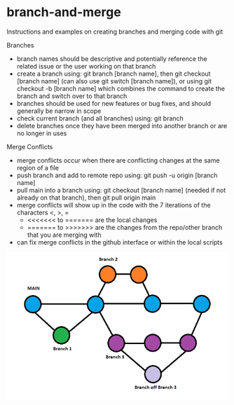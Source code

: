 # branch-and-merge
Instructions and examples on creating branches and merging code with git

Branches
- branch names should be descriptive and potentially reference the related issue or the user working on that branch
- create a branch using: git branch [branch name], then git checkout [branch name] (can also use git switch [branch name]), or using git checkout -b [branch name] which combines the command to create the branch and switch over to that branch
- branches should be used for new features or bug fixes, and should generally be narrow in scope
- check current branch (and all branches) using: git branch
- delete branches once they have been merged into another branch or are no longer in uses

Merge Conflicts
- merge conflicts occur when there are conflicting changes at the same region of a file
- push branch and add to remote repo using: git push -u origin [branch name]
- pull main into a branch using: git checkout [branch name] (needed if not already on that branch), then git pull origin main
- merge conflicts will show up in the code with the 7 iterations of the characters <, >, =
  - <<<<<<< to ======= are the local changes
  - ======= to >>>>>>> are the changes from the repo/other branch that you are merging with
- can fix merge conflicts in the github interface or within the local scripts


![git branches](/git_branches.png?raw=true "Git Branches")
